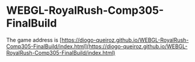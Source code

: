 # WEBGL-RoyalRush-Comp305-FinalBuild

The game address is [https://diogo-queiroz.github.io/WEBGL-RoyalRush-Comp305-FinalBuild/index.html](https://diogo-queiroz.github.io/WEBGL-RoyalRush-Comp305-FinalBuild/index.html)
